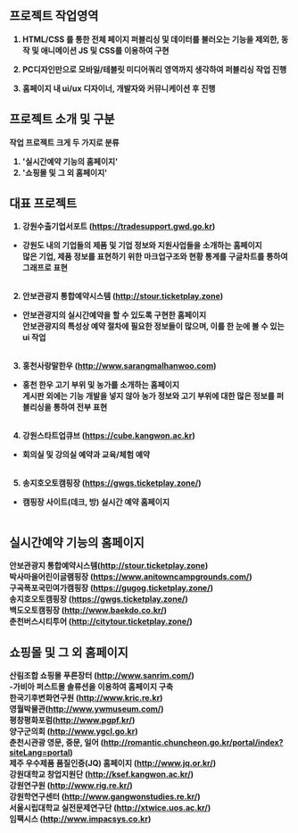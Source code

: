## <strong>프로젝트 작업영역

1.	HTML/CSS 를 통한 전체 페이지 퍼블리싱 및 데이터를 불러오는 기능을 제외한, 동작 및 애니메이션 JS 및 CSS를 이용하여 구현

2.	PC디자인만으로 모바일/테블릿 미디어쿼리 영역까지 생각하여 퍼블리싱 작업 진행

3.	홈페이지 내 ui/ux 디자이너, 개발자와 커뮤니케이션 후 진행

## <strong>프로젝트 소개 및 구분

작업 프로젝트 크게 두 가지로 분류 
1. '실시간예약 기능의 홈페이지'
2. '쇼핑몰 및 그 외 홈페이지'


## <strong>대표 프로젝트
1.	강원수출기업서포트 (https://tradesupport.gwd.go.kr)
- 강원도 내의 기업들의 제품 및 기업 정보와 지원사업들을 소개하는 홈페이지  
많은 기업, 제품 정보를 표현하기 위한 마크업구조와 현황 통계를 구글차트를 통하여 그래프로 표현
<br><br>

2.	안보관광지 통합예약시스템 (http://stour.ticketplay.zone)
- 안보관광지의 실시간예약을 할 수 있도록 구현한 홈페이지  
안보관광지의 특성상 예약 절차에 필요한 정보들이 많으며, 이를 한 눈에 볼 수 있는 ui 작업
<br><br>

3.	홍천사랑말한우 (http://www.sarangmalhanwoo.com)
- 홍천 한우 고기 부위 및 농가를 소개하는 홈페이지  
게시판 외에는 기능 개발을 넣지 않아 농가 정보와 고기 부위에 대한 많은 정보를 퍼블리싱을 통하여 전부 표현
<br><br>

4.	강원스타트업큐브 (https://cube.kangwon.ac.kr)
- 회의실 및 강의실 예약과 교육/체험 예약
<br><br>

5. 송지호오토캠핑장 (https://gwgs.ticketplay.zone/)
- 캠핑장 사이트(데크, 방) 실시간 예약 홈페이지
<br><br>


## <strong>실시간예약 기능의 홈페이지
안보관광지 통합예약시스템(http://stour.ticketplay.zone)  
박사마을어린이글램핑장 (https://www.anitowncampgrounds.com/)  
구곡폭포국민여가캠핑장 (https://gugog.ticketplay.zone/)  
송지호오토캠핑장 (https://gwgs.ticketplay.zone/)  
백도오토캠핑장 (http://www.baekdo.co.kr/)  
춘천버스시티투어 (http://citytour.ticketplay.zone/)  

## <strong>쇼핑몰 및 그 외 홈페이지
    
산림조합 쇼핑몰 푸른장터 (http://www.sanrim.com/)  
-가비아 퍼스트몰 솔류션을 이용하여 홈페이지 구축  
한국기후변화연구원 (http://www.kric.re.kr)  
영월박물관(http://www.ywmuseum.com/)  
평창평화포럼(http://www.pgpf.kr/)  
양구군의회 (http://www.ygcl.go.kr)  
춘천시관광 영문, 중문, 일어  (http://romantic.chuncheon.go.kr/portal/index?siteLang=portal)  
제주 우수제품 품질인증(JQ) 홈페이지 (http://www.jq.or.kr/)  
강원대학교 창업지원단 (http://ksef.kangwon.ac.kr/)  
강원연구원 (http://www.rig.re.kr/)  
강원학연구센터 (http://www.gangwonstudies.re.kr/)  
서울시립대학교 실전문제연구단 (http://xtwice.uos.ac.kr/)  
임팩시스 (http://www.impacsys.co.kr)
